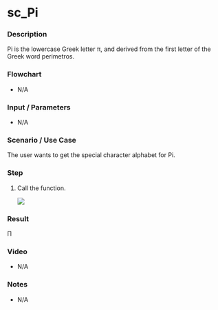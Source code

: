 # sc_Pi

### Description

Pi is the lowercase Greek letter π, and derived from the first letter of the Greek word perimetros.

### Flowchart

- N/A 

### Input / Parameters

- N/A

### Scenario / Use Case

The user wants to get the special character alphabet for Pi.

### Step

1. Call the function.
    
    ![](../../../../document/function/SpecialCharacter/sc_Pi/sc_Pi-step-1.png?raw=true)
 
### Result

 Π
 
### Video

- N/A

<!--[![Video](http://i.imgur.com/Ot5DWAW.png)](https://youtu.be/StTqXEQ2l-Y?t=35s)-->

### Notes

- N/A